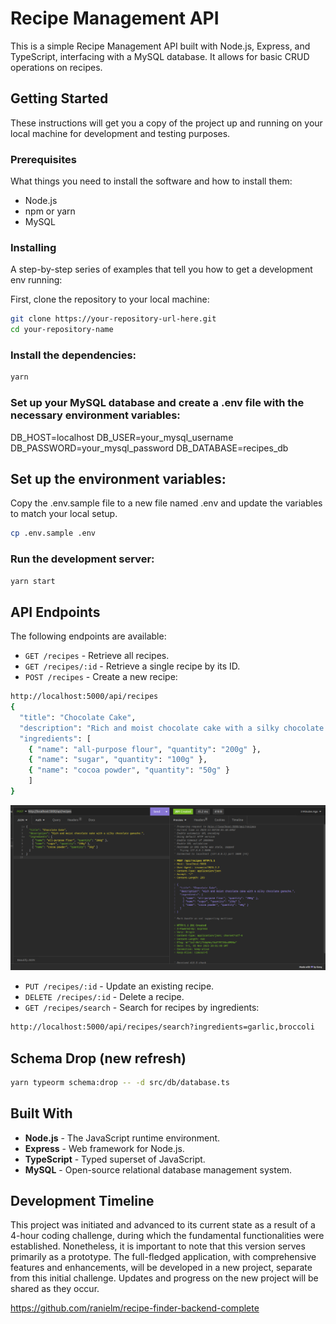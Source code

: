 # Recipe Management API

This is a simple Recipe Management API built with Node.js, Express, and TypeScript, interfacing with a MySQL database. It allows for basic CRUD operations on recipes.

## Getting Started

These instructions will get you a copy of the project up and running on your local machine for development and testing purposes.

### Prerequisites

What things you need to install the software and how to install them:

- Node.js
- npm or yarn
- MySQL

### Installing

A step-by-step series of examples that tell you how to get a development env running:

First, clone the repository to your local machine:

```bash
git clone https://your-repository-url-here.git
cd your-repository-name
```

### Install the dependencies:

```bash
yarn
```

### Set up your MySQL database and create a .env file with the necessary environment variables:

DB_HOST=localhost
DB_USER=your_mysql_username
DB_PASSWORD=your_mysql_password
DB_DATABASE=recipes_db

## Set up the environment variables:

Copy the .env.sample file to a new file named .env and update the variables to match your local setup.

```bash
cp .env.sample .env
```

### Run the development server:

```bash
yarn start
```

## API Endpoints

The following endpoints are available:

- `GET /recipes` - Retrieve all recipes.
- `GET /recipes/:id` - Retrieve a single recipe by its ID.
- `POST /recipes` - Create a new recipe:

```bash
http://localhost:5000/api/recipes
{
  "title": "Chocolate Cake",
  "description": "Rich and moist chocolate cake with a silky chocolate ganache.",
  "ingredients": [
    { "name": "all-purpose flour", "quantity": "200g" },
    { "name": "sugar", "quantity": "100g" },
    { "name": "cocoa powder", "quantity": "50g" }
	]
}
```

![Create a new recipe](/assets/image.png)

- `PUT /recipes/:id` - Update an existing recipe.
- `DELETE /recipes/:id` - Delete a recipe.
- `GET /recipes/search` - Search for recipes by ingredients:

```bash
http://localhost:5000/api/recipes/search?ingredients=garlic,broccoli
```

## Schema Drop (new refresh)

```bash
yarn typeorm schema:drop -- -d src/db/database.ts
```

## Built With

- **Node.js** - The JavaScript runtime environment.
- **Express** - Web framework for Node.js.
- **TypeScript** - Typed superset of JavaScript.
- **MySQL** - Open-source relational database management system.

## Development Timeline

This project was initiated and advanced to its current state as a result of a 4-hour coding challenge, during which the fundamental functionalities were established. Nonetheless, it is important to note that this version serves primarily as a prototype. The full-fledged application, with comprehensive features and enhancements, will be developed in a new project, separate from this initial challenge. Updates and progress on the new project will be shared as they occur.

https://github.com/ranielm/recipe-finder-backend-complete
